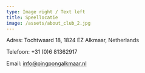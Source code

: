 ```yaml
---
type: Image right / Text left
title: Speellocatie
image: /assets/about_club_2.jpg
---
```

Adres: Tochtwaard 18, 1824 EZ Alkmaar, Netherlands

Telefoon: +31 (0)6 81362917

Email: info@pingpongalkmaar.nl